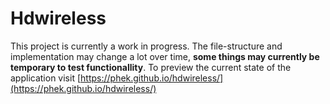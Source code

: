 # Hdwireless
This project is currently a work in progress. The file-structure and implementation may change a lot over time, **some things may currently be temporary to test functionallity**. To preview the current state of the application visit [https://phek.github.io/hdwireless/](https://phek.github.io/hdwireless/)
